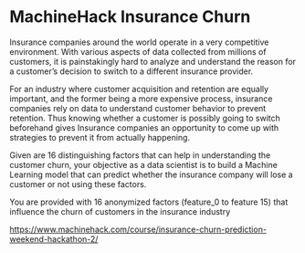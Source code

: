 # MachineHack Insurance Churn

Insurance companies around the world operate in a very competitive environment. With various aspects of data collected from millions of customers, it is painstakingly hard to analyze and understand the reason for a customer’s decision to switch to a different insurance provider.

For an industry where customer acquisition and retention are equally important, and the former being a more expensive process, insurance companies rely on data to understand customer behavior to prevent retention. Thus knowing whether a customer is possibly going to switch beforehand gives Insurance companies an opportunity to come up with strategies to prevent it from actually happening.

Given are 16 distinguishing factors that can help in understanding the customer churn, your objective as a data scientist is to build a Machine Learning model that can predict whether the insurance company will lose a customer or not using these factors.

You are provided with 16 anonymized factors (feature_0 to feature 15) that influence the churn of customers in the insurance industry

https://www.machinehack.com/course/insurance-churn-prediction-weekend-hackathon-2/
